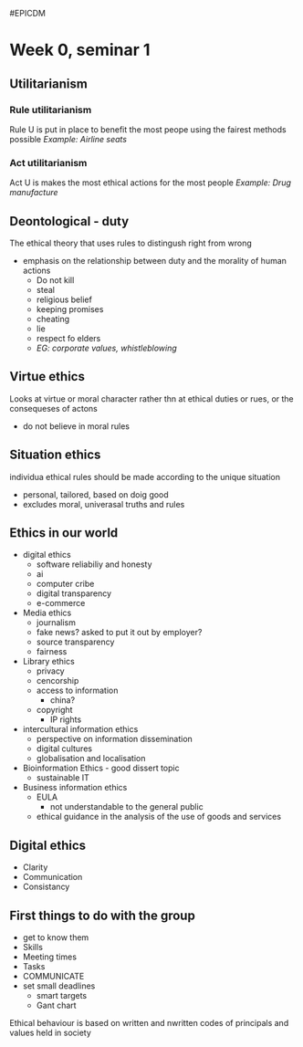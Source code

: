 #EPICDM 
# Week 0, seminar 1

## Utilitarianism

### Rule utilitarianism

Rule U is put in place to benefit the most peope using the fairest methods possible
*Example: Airline seats*

### Act utilitarianism

Act U is makes the most ethical actions for the most people
*Example: Drug manufacture*

## Deontological - duty

The ethical theory that uses rules to distingush right from wrong
- emphasis on the relationship between duty and the morality of human actions
	- Do not kill
	- steal
	- religious belief
	- keeping promises
	- cheating
	- lie
	- respect fo elders
	- *EG: corporate values, whistleblowing*

## Virtue ethics
Looks at virtue or moral character rather thn at ethical duties or rues, or the consequeses of actons
- do not believe in moral rules

## Situation ethics
individua ethical rules should be made according to the unique situation

- personal, tailored, based on doig good
- excludes moral, univerasal truths and rules

## Ethics in our world

- digital ethics 
	- software reliabiliy and honesty
	- ai
	- computer cribe
	- digital transparency
	- e-commerce
- Media ethics
	- journalism
	- fake news? asked to put it out by employer?
	- source transparency
	- fairness
- Library ethics
	- privacy
	- cencorship
	- access to information
		- china?
	- copyright
		- IP rights
- intercultural information ethics
	- perspective on information dissemination
	- digital cultures
	- globalisation and localisation
- Bioinformation Ethics - good dissert topic
	- sustainable IT
- Business information ethics
	- EULA
		- not understandable to the general public
	- ethical guidance in the analysis of the use of goods and services

## Digital ethics
- Clarity
- Communication
- Consistancy


## First things to do with the group
- get to know them
- Skills
- Meeting times
- Tasks
- COMMUNICATE
- set small deadlines
	- smart targets
	- Gant chart


Ethical behaviour is based on written and nwritten codes of principals and values held in society

